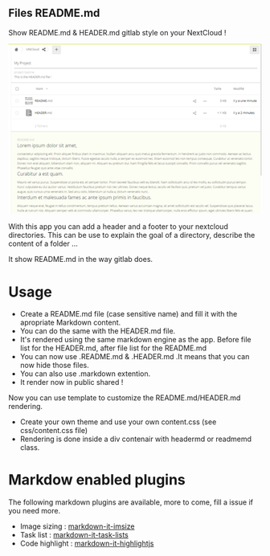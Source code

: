 Files README.md
---

Show README.md & HEADER.md gitlab style on your NextCloud !

![screenshot](screenshot.png)

With this app you can add a header and a footer to your nextcloud directories.
This can be use to explain the goal of a directory, describe the content of a folder ...

It show README.md in the way gitlab does.


# Usage 

  * Create a README.md file (case sensitive name) and fill it with the apropriate Markdown content.
  * You can do the same with the HEADER.md file.
  * It's rendered using the same markdown engine as the app. Before file list for the HEADER.md, after file list for the README.md
  * You can now use .README.md & .HEADER.md .It means that you can now hide those files.
  * You can also use .markdown extention.
  * It render now in public shared !

Now you can use template to customize the README.md/HEADER.md rendering.

  * Create your own theme and use your own content.css (see css/content.css file)
  * Rendering is done inside a div contenair with headermd or readmemd class.

# Markdow enabled plugins

The following markdown plugins are available, more to come, fill a issue if you need more.

 * Image sizing :  [markdown-it-imsize](https://www.npmjs.com/package/markdown-it-imsize)
 * Task list : [markdown-it-task-lists
](https://www.npmjs.com/package/markdown-it-task-lists)
 * Code highlight : [markdown-it-highlightjs](https://www.npmjs.com/package/markdown-it-highlightjs)


  
